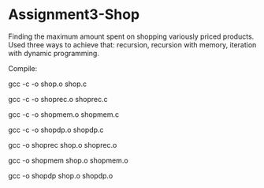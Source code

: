 # Assignment3-Shop
Finding the maximum amount spent on shopping variously priced products. Used three ways to achieve that: recursion, recursion with memory, iteration with dynamic programming. 

Compile:

gcc -c -o shop.o shop.c

gcc -c -o shoprec.o shoprec.c

gcc -c -o shopmem.o shopmem.c

gcc -c -o shopdp.o shopdp.c

gcc -o shoprec shop.o shoprec.o

gcc -o shopmem shop.o shopmem.o

gcc -o shopdp shop.o shopdp.o
